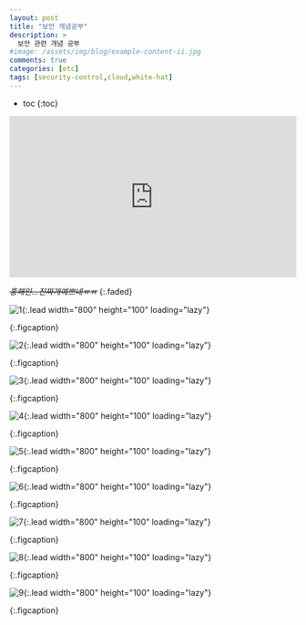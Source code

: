 ```yaml
---
layout: post
title: "보안 개념공부"
description: >
  보안 관련 개념 공부
#image: /assets/img/blog/example-content-ii.jpg
comments: true
categories: [etc]
tags: [security-control,cloud,white-hat]
---
```

* toc
{:toc}

<style>.embed-container { position: relative; padding-bottom: 56.25%; height: 0; overflow: hidden; max-width: 100%; } .embed-container iframe, .embed-container object, .embed-container embed { position: absolute; top: 0; left: 0; width: 100%; height: 100%; }</style><div class='embed-container'><iframe src='https://www.youtube.com/embed/ucpb4BYNJ6s' frameborder='0' allowfullscreen></iframe></div>
~~*홍해인...진짜개예쁘네ㅠㅠ*~~
{:.faded}
 
![1](/assets/img/docs/study/1/1.png){:.lead width="800" height="100" loading="lazy"}

{:.figcaption}

![2](/assets/img/docs/study/1/2.png){:.lead width="800" height="100" loading="lazy"}

{:.figcaption}

![3](/assets/img/docs/study/1/3.png){:.lead width="800" height="100" loading="lazy"}

{:.figcaption}

![4](/assets/img/docs/study/1/4.png){:.lead width="800" height="100" loading="lazy"}

{:.figcaption}

![5](/assets/img/docs/study/1/5.png){:.lead width="800" height="100" loading="lazy"}

{:.figcaption}

![6](/assets/img/docs/study/1/6.png){:.lead width="800" height="100" loading="lazy"}

{:.figcaption}

![7](/assets/img/docs/study/1/7.png){:.lead width="800" height="100" loading="lazy"}

{:.figcaption}

![8](/assets/img/docs/study/1/8.png){:.lead width="800" height="100" loading="lazy"}

{:.figcaption}

![9](/assets/img/docs/study/1/9.png){:.lead width="800" height="100" loading="lazy"}

{:.figcaption}

